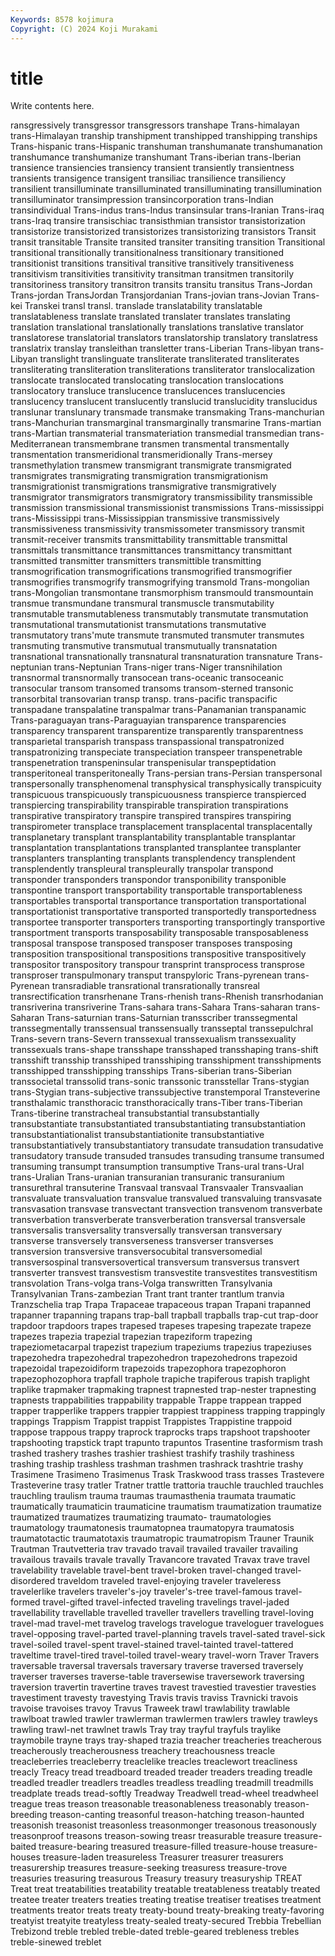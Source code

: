 ```yaml
---
Keywords: 8578 kojimura
Copyright: (C) 2024 Koji Murakami
---
```


# title

Write contents here.



ransgressively transgressor transgressors transhape Trans-himalayan trans-Himalayan
tranship transhipment transhipped transhipping tranships Trans-hispanic trans-Hispanic transhuman transhumanate transhumanation
transhumance transhumanize transhumant Trans-iberian trans-Iberian transience transiencies transiency transient transiently
transientness transients transigence transigent transiliac transilience transiliency transilient transilluminate transilluminated
transilluminating transillumination transilluminator transimpression transincorporation trans-Indian transindividual Trans-indus trans-Indus transinsular
trans-Iranian Trans-iraq trans-Iraq transire transischiac transisthmian transistor transistorization transistorize transistorized
transistorizes transistorizing transistors Transit transit transitable Transite transited transiter transiting
transition Transitional transitional transitionally transitionalness transitionary transitioned transitionist transitions transitival
transitive transitively transitiveness transitivism transitivities transitivity transitman transitmen transitorily transitoriness
transitory transitron transits transitu transitus Trans-Jordan Trans-jordan TransJordan Transjordanian Trans-jovian
trans-Jovian Trans-kei Transkei transl transl. translade translatability translatable translatableness translate
translated translater translates translating translation translational translationally translations translative translator
translatorese translatorial translators translatorship translatory translatress translatrix translay transleithan transletter
trans-Liberian Trans-libyan trans-Libyan translight translinguate transliterate transliterated transliterates transliterating transliteration
transliterations transliterator translocalization translocate translocated translocating translocation translocations translocatory transluce
translucence translucences translucencies translucency translucent translucently translucid translucidity translucidus translunar
translunary transmade transmake transmaking Trans-manchurian trans-Manchurian transmarginal transmarginally transmarine Trans-martian
trans-Martian transmaterial transmateriation transmedial transmedian trans-Mediterranean transmembrane transmen transmental transmentally
transmentation transmeridional transmeridionally Trans-mersey transmethylation transmew transmigrant transmigrate transmigrated transmigrates
transmigrating transmigration transmigrationism transmigrationist transmigrations transmigrative transmigratively transmigrator transmigrators transmigratory
transmissibility transmissible transmission transmissional transmissionist transmissions Trans-mississippi trans-Mississippi trans-Mississippian transmissive
transmissively transmissiveness transmissivity transmissometer transmissory transmit transmit-receiver transmits transmittability transmittable
transmittal transmittals transmittance transmittances transmittancy transmittant transmitted transmitter transmitters transmittible
transmitting transmogrification transmogrifications transmogrified transmogrifier transmogrifies transmogrify transmogrifying transmold Trans-mongolian
trans-Mongolian transmontane transmorphism transmould transmountain transmue transmundane transmural transmuscle transmutability
transmutable transmutableness transmutably transmutate transmutation transmutational transmutationist transmutations transmutative transmutatory
trans'mute transmute transmuted transmuter transmutes transmuting transmutive transmutual transmutually transnatation
transnational transnationally transnatural transnaturation transnature Trans-neptunian trans-Neptunian Trans-niger trans-Niger transnihilation
transnormal transnormally transocean trans-oceanic transoceanic transocular transom transomed transoms transom-sterned
transonic transorbital transovarian transp transp. trans-pacific transpacific transpadane transpalatine transpalmar
trans-Panamanian transpanamic Trans-paraguayan trans-Paraguayian transparence transparencies transparency transparent transparentize transparently
transparentness transparietal transparish transpass transpassional transpatronized transpatronizing transpeciate transpeciation transpeer
transpenetrable transpenetration transpeninsular transpenisular transpeptidation transperitoneal transperitoneally Trans-persian trans-Persian transpersonal
transpersonally transphenomenal transphysical transphysically transpicuity transpicuous transpicuously transpicuousness transpierce transpierced
transpiercing transpirability transpirable transpiration transpirations transpirative transpiratory transpire transpired transpires
transpiring transpirometer transplace transplacement transplacental transplacentally transplanetary transplant transplantability transplantable
transplantar transplantation transplantations transplanted transplantee transplanter transplanters transplanting transplants transplendency
transplendent transplendently transpleural transpleurally transpolar transpond transponder transponders transpondor transponibility
transponible transpontine transport transportability transportable transportableness transportables transportal transportance transportation
transportational transportationist transportative transported transportedly transportedness transportee transporter transporters transporting
transportingly transportive transportment transports transposability transposable transposableness transposal transpose transposed
transposer transposes transposing transposition transpositional transpositions transpositive transpositively transpositor transpository
transpour transprint transprocess transprose transproser transpulmonary transput transpyloric Trans-pyrenean trans-Pyrenean
transradiable transrational transrationally transreal transrectification transrhenane Trans-rhenish trans-Rhenish transrhodanian transriverina
transriverine Trans-sahara trans-Sahara Trans-saharan trans-Saharan Trans-saturnian trans-Saturnian transscriber transsegmental transsegmentally
transsensual transsensually transseptal transsepulchral Trans-severn trans-Severn transsexual transsexualism transsexuality transsexuals
trans-shape transshape transshaped transshaping trans-shift transshift transship transshiped transshiping transshipment
transshipments transshipped transshipping transships Trans-siberian trans-Siberian transsocietal transsolid trans-sonic transsonic
transstellar Trans-stygian trans-Stygian trans-subjective transsubjective transtemporal Transteverine transthalamic transthoracic transthoracically
trans-Tiber trans-Tiberian Trans-tiberine transtracheal transubstantial transubstantially transubstantiate transubstantiated transubstantiating transubstantiation
transubstantiationalist transubstantiationite transubstantiative transubstantiatively transubstantiatory transudate transudation transudative transudatory transude
transuded transudes transuding transume transumed transuming transumpt transumption transumptive Trans-ural
trans-Ural trans-Uralian Trans-uranian transuranian transuranic transuranium transurethral transuterine Transvaal transvaal
Transvaaler Transvaalian transvaluate transvaluation transvalue transvalued transvaluing transvasate transvasation transvase
transvectant transvection transvenom transverbate transverbation transverberate transverberation transversal transversale transversalis
transversality transversally transversan transversary transverse transversely transverseness transverser transverses transversion
transversive transversocubital transversomedial transversospinal transversovertical transversum transversus transvert transverter transvest
transvestism transvestite transvestites transvestitism transvolation Trans-volga trans-Volga transwritten Transylvania Transylvanian
Trans-zambezian Trant trant tranter trantlum tranvia Tranzschelia trap Trapa Trapaceae
trapaceous trapan Trapani trapanned trapanner trapanning trapans trap-ball trapball trapballs
trap-cut trap-door trapdoor trapdoors trapes trapesed trapeses trapesing trapezate trapeze
trapezes trapezia trapezial trapezian trapeziform trapezing trapeziometacarpal trapezist trapezium trapeziums
trapezius trapeziuses trapezohedra trapezohedral trapezohedron trapezohedrons trapezoid trapezoidal trapezoidiform trapezoids
trapezophora trapezophoron trapezophozophora trapfall traphole trapiche trapiferous trapish traplight traplike
trapmaker trapmaking trapnest trapnested trap-nester trapnesting trapnests trappabilities trappability trappable
Trappe trappean trapped trapper trapperlike trappers trappier trappiest trappiness trapping
trappingly trappings Trappism Trappist trappist Trappistes Trappistine trappoid trappose trappous
trappy traprock traprocks traps trapshoot trapshooter trapshooting trapstick trapt trapunto
trapuntos Trasentine trasformism trash trashed trashery trashes trashier trashiest trashify
trashily trashiness trashing traship trashless trashman trashmen trashrack trashtrie trashy
Trasimene Trasimeno Trasimenus Trask Traskwood trass trasses Trastevere Trasteverine trasy
tratler Tratner trattle trattoria trauchle trauchled trauchles trauchling traulism trauma
traumas traumasthenia traumata traumatic traumatically traumaticin traumaticine traumatism traumatization traumatize
traumatized traumatizes traumatizing traumato- traumatologies traumatology traumatonesis traumatopnea traumatopyra traumatosis
traumatotactic traumatotaxis traumatropic traumatropism Trauner Traunik Trautman Trautvetteria trav travado
travail travailed travailer travailing travailous travails travale travally Travancore travated
Travax trave travel travelability travelable travel-bent travel-broken travel-changed travel-disordered traveldom
traveled travel-enjoying traveler traveleress travelerlike travelers traveler's-joy traveler's-tree travel-famous travel-formed
travel-gifted travel-infected traveling travelings travel-jaded travellability travellable travelled traveller travellers
travelling travel-loving travel-mad travel-met travelog travelogs travelogue traveloguer travelogues travel-opposing
travel-parted travel-planning travels travel-sated travel-sick travel-soiled travel-spent travel-stained travel-tainted travel-tattered
traveltime travel-tired travel-toiled travel-weary travel-worn Traver Travers traversable traversal traversals
traversary traverse traversed traversely traverser traverses traverse-table traversewise traversework traversing
traversion travertin travertine traves travest travestied travestier travesties travestiment travesty
travestying Travis travis traviss Travnicki travois travoise travoises travoy Travus
Traweek trawl trawlability trawlable trawlboat trawled trawler trawlerman trawlermen trawlers
trawley trawleys trawling trawl-net trawlnet trawls Tray tray trayful trayfuls
traylike traymobile trayne trays tray-shaped trazia treacher treacheries treacherous treacherously
treacherousness treachery treachousness treacle treacleberries treacleberry treaclelike treacles treaclewort treacliness
treacly Treacy tread treadboard treaded treader treaders treading treadle treadled
treadler treadlers treadles treadless treadling treadmill treadmills treadplate treads tread-softly
Treadway Treadwell tread-wheel treadwheel treague treas treason treasonable treasonableness treasonably
treason-breeding treason-canting treasonful treason-hatching treason-haunted treasonish treasonist treasonless treasonmonger treasonous
treasonously treasonproof treasons treason-sowing treasr treasurable treasure treasure-baited treasure-bearing treasured
treasure-filled treasure-house treasure-houses treasure-laden treasureless Treasurer treasurer treasurers treasurership treasures
treasure-seeking treasuress treasure-trove treasuries treasuring treasurous Treasury treasury treasuryship TREAT
Treat treat treatabilities treatability treatable treatableness treatably treated treatee treater
treaters treaties treating treatise treatiser treatises treatment treatments treator treats
treaty treaty-bound treaty-breaking treaty-favoring treatyist treatyite treatyless treaty-sealed treaty-secured Trebbia
Trebellian Trebizond treble trebled treble-dated treble-geared trebleness trebles treble-sinewed treblet
